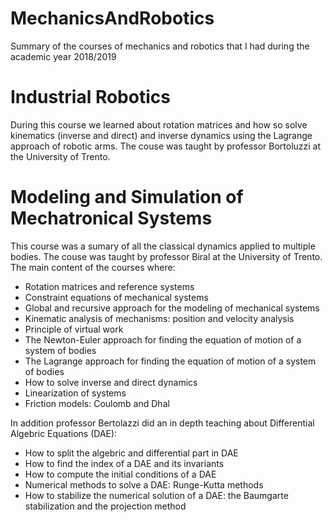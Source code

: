 # MechanicsAndRobotics
Summary of the courses of mechanics and robotics that I had during the academic year 2018/2019

# Industrial Robotics
During this course we learned about rotation matrices and how so solve kinematics (inverse and direct) and inverse dynamics using the Lagrange approach of robotic arms.
The couse was taught by professor Bortoluzzi at the University of Trento.

# Modeling and Simulation of Mechatronical Systems
This course was a sumary of all the classical dynamics applied to multiple bodies.
The couse was taught by professor Biral at the University of Trento.
The main content of the courses where:
* Rotation matrices and reference systems
* Constraint equations of mechanical systems
* Global and recursive approach for the modeling of mechanical systems
* Kinematic analysis of mechanisms: position and velocity analysis
* Principle of virtual work
* The Newton-Euler approach for finding the equation of motion of a system of bodies
* The Lagrange approach for finding the equation of motion of a system of bodies
* How to solve inverse and direct dynamics
* Linearization of systems
* Friction models: Coulomb and Dhal

In addition professor Bertolazzi did an in depth teaching about Differential Algebric Equations (DAE):
* How to split the algebric and differential part in DAE
* How to find the index of a DAE and its invariants
* How to compute the initial conditions of a DAE
* Numerical methods to solve a DAE: Runge-Kutta methods
* How to stabilize the numerical solution of a DAE: the Baumgarte stabilization and the projection method
